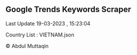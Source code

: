 

## Google Trends Keywords Scraper 
 
Last Update 19-03-2023 , 15:23:04

Country List :
VIETNAM.json



© Abdul Muttaqin 
